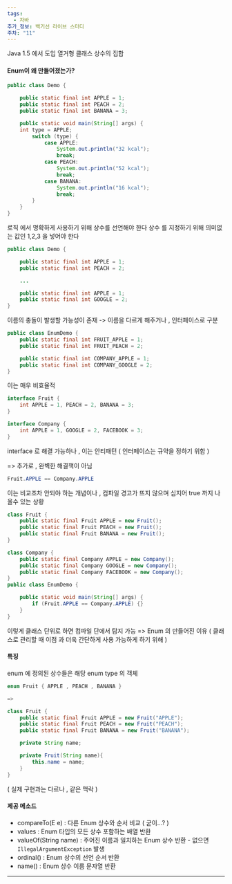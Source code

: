 ```yaml
---
tags:
  - 자바
추가_정보: 백기선 라이브 스터디
주차: "11"
---
```

Java 1.5 에서 도입
열거형 클래스
상수의 집합

#### Enum이 왜 만들어졌는가?

```java
public class Demo {

	public static final int APPLE = 1;
	public static final int PEACH = 2;
	public static final int BANANA = 3;

    public static void main(String[] args) {
	int type = APPLE;
        switch (type) {
            case APPLE:
                System.out.println("32 kcal");
                break;
            case PEACH:
                System.out.println("52 kcal");
                break;
            case BANANA:
                System.out.println("16 kcal");
                break;
        }
    }
}
```

로직 에서 명확하게 사용하기 위해 상수를 선언해야 한다
상수 를 지정하기 위해 의미없는 값인 1,2,3 을 넣어야 한다

```java
public class Demo {

	public static final int APPLE = 1;
	public static final int PEACH = 2;

	...

	public static final int APPLE = 1;
	public static final int GOOGLE = 2;
}
```

이름의 충돌이 발생할 가능성이 존재
-> 이름을 다르게 해주거나 , 인터페이스로 구분

```java
public class EnumDemo {
    public static final int FRUIT_APPLE = 1;
    public static final int FRUIT_PEACH = 2;

    public static final int COMPANY_APPLE = 1;
    public static final int COMPANY_GOOGLE = 2;
}
```
이는 매우 비효율적

```java
interface Fruit {
    int APPLE = 1, PEACH = 2, BANANA = 3;
}

interface Company {
    int APPLE = 1, GOOGLE = 2, FACEBOOK = 3;
}
```

interface 로 해결 가능하나 , 이는 안티패턴
( 인터페이스는 규약을 정하기 위함 )

=> 추가로 , 완벽한 해결책이 아님
```java
Fruit.APPLE == Company.APPLE
```

이는 비교조차 안되야 하는 개념이나 ,
컴파일 경고가 뜨지 않으며 심지어 true 까지 나올수 있는 상황

```java
class Fruit {
    public static final Fruit APPLE = new Fruit();
    public static final Fruit PEACH = new Fruit();
    public static final Fruit BANANA = new Fruit();
}

class Company {
    public static final Company APPLE = new Company();
    public static final Company GOOGLE = new Company();
    public static final Company FACEBOOK = new Company();
}
public class EnumDemo {

    public static void main(String[] args) {
        if (Fruit.APPLE == Company.APPLE) {}
    }
}
```

이렇게 클래스 단위로 하면 컴파일 단에서 탐지 가능
=> Enum 의 만들어진 이유
( 클래스로 관리할 때 이점 과 더욱 간단하게 사용 가능하게 하기 위해 )

#### 특징

enum 에 정의된 상수들은 해당 enum type 의 객체

```java
enum Fruit { APPLE , PEACH , BANANA }

=>

class Fruit {
	public static final Fruit APPLE = new Fruit("APPLE");
	public static final Fruit PEACH = new Fruit("PEACH");
	public static final Fruit BANANA = new Fruit("BANANA");

	private String name;

	private Fruit(String name){
		this.name = name;
	}
}
```

( 실제 구현과는 다르나 , 같은 맥락 )

#### 제공 메소드

- compareTo(E e) : 다른 Enum 상수와 순서 비교 ( 굳이...? )
- values : Enum 타입의 모든 상수 포함하는 배열 반환
- valueOf(String name) : 주어진 이름과 일치하는 Enum 상수 반환 - 없으면 `IllegalArgumentException` 발생
- ordinal() : Enum 상수의 선언 순서 반환
- name() : Enum 상수 이름 문자열 반환

---
### 